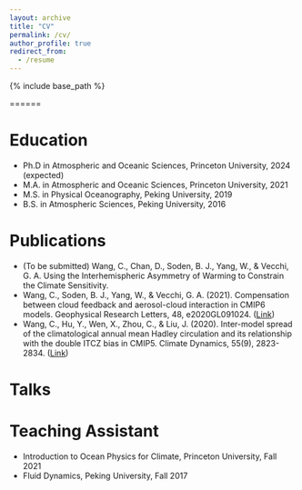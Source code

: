 ```yaml
---
layout: archive
title: "CV"
permalink: /cv/
author_profile: true
redirect_from:
  - /resume
---
```


{% include base_path %}


======

Education
======
* Ph.D in Atmospheric and Oceanic Sciences, Princeton University, 2024 (expected)
* M.A. in Atmospheric and Oceanic Sciences, Princeton University, 2021
* M.S. in Physical Oceanography, Peking University, 2019
* B.S. in Atmospheric Sciences, Peking University, 2016

  
Publications
======
* (To be submitted) Wang, C., Chan, D., Soden, B. J., Yang, W., & Vecchi, G. A.  Using the Interhemispheric Asymmetry of Warming to Constrain the Climate Sensitivity.
* Wang, C., Soden, B. J., Yang, W., & Vecchi, G. A. (2021). Compensation between cloud feedback and aerosol-cloud interaction in CMIP6 models. Geophysical Research Letters, 48, e2020GL091024. ([Link](https://doi.org/10.1029/2020GL091024)) 
* Wang, C., Hu, Y., Wen, X., Zhou, C., & Liu, J. (2020). Inter-model spread of the climatological annual mean Hadley circulation and its relationship with the double ITCZ bias in CMIP5. Climate Dynamics, 55(9), 2823-2834. ([Link](https://link.springer.com/article/10.1007/s00382-020-05414-z))
  
Talks
======
  
Teaching Assistant
======
* Introduction to Ocean Physics for Climate, Princeton University, Fall 2021
* Fluid Dynamics, Peking University,	Fall 2017


